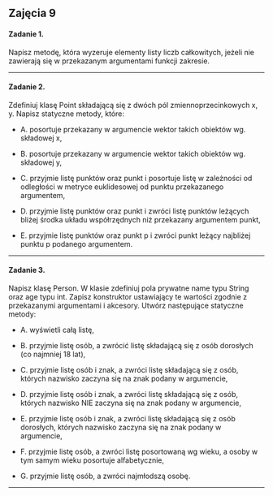 ## Zajęcia 9

#### Zadanie 1.

Napisz metodę, która wyzeruje elementy listy liczb całkowitych, jeżeli nie zawierają się w przekazanym argumentami funkcji zakresie. 

---

#### Zadanie 2.

Zdefiniuj klasę Point składającą się z dwóch pól zmiennoprzecinkowych x, y. Napisz statyczne metody, które: 

- A. posortuje przekazany w argumencie wektor takich obiektów wg. składowej x,

- B. posortuje przekazany w argumencie wektor takich obiektów wg. składowej y,

- C. przyjmie listę punktów oraz punkt i posortuje listę w zależności od odległości w metryce euklidesowej od punktu przekazanego argumentem,

- D. przyjmie listę punktów oraz punkt i zwróci listę punktów leżących bliżej środka układu współrzędnych niż przekazany argumentem punkt,

- E. przyjmie listę punktów oraz punkt p i zwróci punkt leżący najbliżej punktu p podanego argumentem.

---

#### Zadanie 3. 

Napisz klasę Person. W klasie zdefiniuj pola prywatne name typu String oraz age typu int. Zapisz konstruktor ustawiający te wartości zgodnie z przekazanymi argumentami i akcesory. Utwórz następujące statyczne metody:

- A. wyświetli całą listę,

- B. przyjmie listę osób, a zwrócić listę składającą się z osób dorosłych (co najmniej 18 lat),

- C. przyjmie listę osób i znak, a zwróci listę składającą się z osób, których nazwisko zaczyna się na znak podany w argumencie,

- D. przyjmie listę osób i znak, a zwróci listę składającą się z osób, których nazwisko NIE zaczyna się na znak podany w argumencie, 

- E. przyjmie listę osób i znak, a zwróci listę składającą się z osób dorosłych, których nazwisko zaczyna się na znak podany w argumencie,

- F. przyjmie listę osób, a zwróci listę posortowaną wg wieku, a osoby w tym samym wieku posortuje alfabetycznie,

- G. przyjmie listę osób, a zwróci najmłodszą osobę.
  
---
